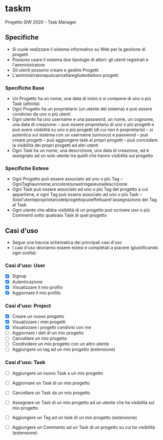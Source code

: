 # taskm
Progetto SIW 2020 - Task Manager

## Specifiche

* Si vuole realizzare il sistema informativo su Web per la gestione di progetti
* Possono usare il sistema due tipologie di attori: gli utenti registrati e l'amministratore
* Gli utenti possono creare e gestire Progetti
* L'amministratorepuòcancellaregliutentieiloro progetti

### Specifiche Base

* Un Progetto ha un nome, una data di inizio e si compone di uno o più Task (attività)
* Ogni Progetto ha un proprietario (un utente del sistema) e può essere condiviso da uno o più utenti
* Ogni utente ha uno username e una password, un nome, un cognome, una data di creazione:
– può essere proprietario di uno o più progetti e può avere visibilità su uno o più progetti (di cui non è proprietario)
– si autentica sul sistema con un username (univoco) e password
– può creare progetti
– può aggiungere task ai propri progetti
– può concedere la visibilità dei propri progetti ad altri utenti
* Ogni Task ha un nome, una descrizione, una data di creazione, ed è assegnato ad un solo utente tra quelli che hanno visibilità sul progetto

### Specifiche Estese

* Ogni Progetto può essere associato ad uno o più Tag
– OgniTaghaunnome,uncolore(unastringa)eunadescrizione
* Ogni Task può essere associato ad uno o più Tag del progetto a cui appartiene, e ogni Tag può essere associato ad uno o più Task
– Solol'utenteproprietariodelprogettopuòeffettuarel'assegnazione dei Tag al Task
* Ogni utente che abbia visibilità di un progetto può scrivere uno o più Commenti sotto qualsiasi Task di quel progetto

## Casi d'uso

* Segue una traccia schematica dei principali casi d'uso
* I casi d'uso dovranno essere estesi e completati a piacere (giustificando ogni scelta)

### Casi d'uso: User

- [x] Signup
- [x] Autenticazione
- [x] Visualizzare il mio profilo 
- [x] Aggiornare il mio profilo

### Casi d'uso: Project

- [x] Creare un nuovo progetto
- [x] Visualizzare i miei progetti
- [x] Visualizzare i progetti condivisi con me
- [ ] Aggiornare i dati di un mio progetto
- [ ] Cancellare un mio progetto
- [ ] Condividere un mio progetto con un altro utente
- [ ] Aggiungere un tag ad un mio progetto (estensione)

### Casi d'uso: Task

- [ ] Aggiungere un nuovo Task a un mio progetto
- [ ] Aggiornare un Task di un mio progetto
- [ ] Cancellare un Task da un mio progetto
- [ ] Assegnare un Task di un mio progetto ad un utente che ha visibilità sul mio progetto
- [ ] Aggiungere un Tag ad un task di un mio progetto (estensione)
- [ ] Aggiungere un Commento ad un Task di un progetto su cui ho visibilità (estensione)

